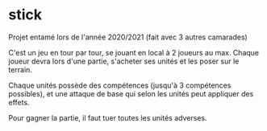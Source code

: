 # stick
Projet entamé lors de l'année 2020/2021 (fait avec 3 autres camarades)

C'est un jeu en tour par tour, se jouant en local à 2 joueurs au max.
Chaque joueur devra lors d'une partie, s'acheter ses unités et les poser sur le terrain.

Chaque unités possède des compétences (jusqu'à 3 compétences possibles), et une attaque de base qui selon les unités peut appliquer des effets.

Pour gagner la partie, il faut tuer toutes les unités adverses.
